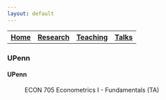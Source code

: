 ```yaml
---
layout: default
---
```


<table> 
<tr>
<th><a href="./">Home</a></th>
<th><a href="./research.html">Research</a></th>
<th><a href="./teaching.html">Teaching</a></th>
<th><a href="./talks.html">Talks</a></th>
</tr>
</table> 

### UPenn

 <dl>
    <dt><h4>UPenn</h4></dt>
    <dd>ECON 705 Econometrics I - Fundamentals (TA)</dd>
<dl>

